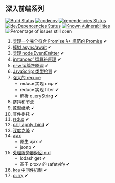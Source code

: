 ## 深入前端系列

[![Build Status](https://travis-ci.org/tjx666/deep-in-fe.svg?branch=master)](https://travis-ci.org/tjx666/deep-in-fe) [![codecov](https://codecov.io/gh/tjx666/deep-in-fe/branch/master/graph/badge.svg)](https://codecov.io/gh/tjx666/deep-in-fe) [![dependencies Status](https://david-dm.org/tjx666/deep-in-fe/status.svg)](https://david-dm.org/tjx666/deep-in-fe) [![devDependencies Status](https://david-dm.org/tjx666/deep-in-fe/dev-status.svg)](https://david-dm.org/tjx666/deep-in-fe?type=dev) [![Known Vulnerabilities](https://snyk.io/test/github/tjx666/deep-in-fe/badge.svg?targetFile=package.json)](https://snyk.io/test/github/tjx666/deep-in-fe?targetFile=package.json) [![Percentage of issues still open](https://isitmaintained.com/badge/open/tjx666/deep-in-fe.svg)](http://isitmaintained.com/project/tjx666/deep-in-fe)

1. [实现一个完全符合 Promise A+ 规范的 Promise](https://github.com/tjx666/deep-in-fe/tree/master/src/promise) ✔
2. [模拟 async/await](https://github.com/tjx666/deep-in-fe/tree/master/src/co) ✔
3. [实现 node EventEmitter](https://github.com/tjx666/deep-in-fe/tree/master/src/eventEmitter) ✔
4. [instanceof 运算符原理](https://github.com/tjx666/deep-in-fe/tree/master/src/instanceof) ✔
5. [new 运算符原理](https://github.com/tjx666/deep-in-fe/tree/master/src/new) ✔
6. [JavaScript 类型检测](https://gitb.com/tjx666/deep-in-fe/tree/master/src/is) ✔
7. [强大的 reduce](https://gitb.com/tjx666/deep-in-fe/tree/master/src/powerfulReduce)
   - reduce 实现 map ✔
   - reduce 实现 filter ✔
   - 解析 queryString ✔
8. 防抖和节流
9. [原型继承](https://github.com/tjx666/deep-in-fe/tree/master/src/prototypeExtends) ✔
10. [事件委托](https://github.com/tjx666/deep-in-fe/tree/master/src/eventDelegation) ✔
11. [redux](https://github.com/tjx666/deep-in-fe/tree/master/src/redux) ✔
12. [call, apply, bind](https://github.com/tjx666/deep-in-fe/tree/master/src/callApplyBind) ✔
13. [深度克隆](https://github.com/tjx666/deep-in-fe/tree/master/src/cloneDeep) ✔
14. [ajax](https://github.com/tjx666/deep-in-fe/tree/master/src/ajax)
    - 原生 ajax ✔
    - jsonp ✔
15. [处理服务器返回 null](https://github.com/tjx666/deep-in-fe/tree/master/src/safeGet)
    - lodash get ✔
    - 基于 proxy 的 safetyify ✔
16. [koa 中间件机制](https://github.com/tjx666/deep-in-fe/tree/master/src/koaMiddleware) ✔
17. [curry](https://github.com/tjx666/deep-in-fe/tree/master/src/curry) ✔
